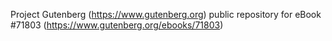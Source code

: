 Project Gutenberg (https://www.gutenberg.org) public repository
for eBook #71803 (https://www.gutenberg.org/ebooks/71803)
